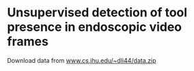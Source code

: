 # Unsupervised detection of tool presence in endoscopic video frames

Download data from www.cs.jhu.edu/~dli44/data.zip
